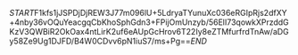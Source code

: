 $START$F1kfs1jJSPDjDjREW3J77m096lU+5LdryaTYunuXc036eRGIpRjs2dfXY+4nby36vOQuYeacgqCbKhoSphGdn3+FPijOmUnzyb/56ElI73qowkXPrzddGKzV3QWBiR2OkOax4ntLirK2uf6eAUpGcHrov6T22Iy8eZTMfurfrdTnAw/aDGy58Ze9Ug1DJFD/B4W0CDvv6pN1iuS7/ms+Pg==$END$